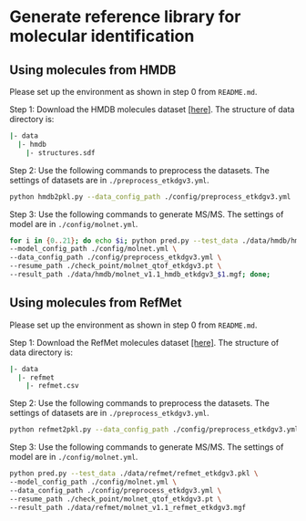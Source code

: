 # Generate reference library for molecular identification



## Using molecules from HMDB

Please set up the environment as shown in step 0 from `README.md`. 

Step 1: Download the HMDB molecules dataset [[here]](https://hmdb.ca/downloads). The structure of data directory is: 

```bash
|- data
  |- hmdb
    |- structures.sdf
```

Step 2: Use the following commands to preprocess the datasets. The settings of datasets are in `./preprocess_etkdgv3.yml`. 

```bash
python hmdb2pkl.py --data_config_path ./config/preprocess_etkdgv3.yml
```

Step 3: Use the following commands to generate MS/MS. The settings of model are in `./config/molnet.yml`. 

```bash
for i in {0..21}; do echo $i; python pred.py --test_data ./data/hmdb/hmdb_etkdgv3_$i.pkl \
--model_config_path ./config/molnet.yml \
--data_config_path ./config/preprocess_etkdgv3.yml \
--resume_path ./check_point/molnet_qtof_etkdgv3.pt \
--result_path ./data/hmdb/molnet_v1.1_hmdb_etkdgv3_$1.mgf; done;
```

## Using molecules from RefMet

Please set up the environment as shown in step 0 from `README.md`. 

Step 1: Download the RefMet molecules dataset [[here]](https://www.metabolomicsworkbench.org/databases/refmet/browse.php). The structure of data directory is: 

```bash
|- data
  |- refmet
    |- refmet.csv
```

Step 2: Use the following commands to preprocess the datasets. The settings of datasets are in `./preprocess_etkdgv3.yml`. 

```bash
python refmet2pkl.py --data_config_path ./config/preprocess_etkdgv3.yml
```

Step 3: Use the following commands to generate MS/MS. The settings of model are in `./config/molnet.yml`. 

```bash
python pred.py --test_data ./data/refmet/refmet_etkdgv3.pkl \
--model_config_path ./config/molnet.yml \
--data_config_path ./config/preprocess_etkdgv3.yml \
--resume_path ./check_point/molnet_qtof_etkdgv3.pt \
--result_path ./data/refmet/molnet_v1.1_refmet_etkdgv3.mgf
```



